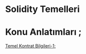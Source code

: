 # Solidity Temelleri
 
# Konu Anlatımları ;
[Temel Kontrat Bilgileri-1;](https://github.com/umaysafak/Solidity-Temeller/blob/main/Temel%20Kontrat%20Bilgileri-1)
  
